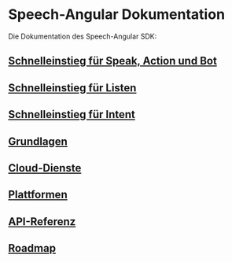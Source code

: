 # Speech-Angular Dokumentation

Die Dokumentation des Speech-Angular SDK:

## [Schnelleinstieg für Speak, Action und Bot](./QuickStart.md)

## [Schnelleinstieg für Listen](./QuickStart-Listen.md)

## [Schnelleinstieg für Intent](./QuickStart-Intent.md)

## [Grundlagen](./design/README.md)

## [Cloud-Dienste](./cloud/README.md)

## [Plattformen](./platform/README.md)

## [API-Referenz](https://lingualogic.de/speech-angular/docs/latest/api)

## [Roadmap](./roadmap/Roadmap-2018.md)
